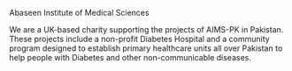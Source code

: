 Abaseen Institute of Medical Sciences

We are a UK-based charity supporting the projects of AIMS-PK in Pakistan. 
These projects include a non-profit Diabetes Hospital and a community 
program designed to establish primary healthcare units all over Pakistan 
to help people with Diabetes and other non-communicable diseases.
